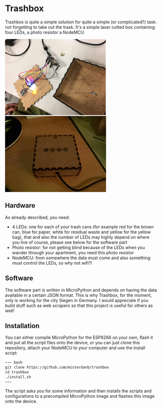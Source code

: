 # Trashbox

Trashbox is quite a simple solution for quite a simple (or complicated?) task: not forgetting to take out the trask.
It's a simple laser cutted box containing four LEDs, a photo resistor a NodeMCU.

<img src="photos/trashbox_open.jpg" height="250">
<img src="photos/trashbox_closed.jpg" height="250">

## Hardware

As already described, you need:

* 4 LEDs: one for each of your trash cans (for example red for the brown can, blue for paper, white for residual waste and yellow for the yellow bag), that and also the number of LEDs may highly depend on where you live of course, please see below for the software part
* Photo resistor: for not getting blind because of the LEDs when you wander through your apartment, you need this photo resistor
* NodeMCU: from somewhere the data must come and also something must control the LEDs, so why not wifi?!

## Software

The software part is written in MicroPython and depends on having the data available in a certain JSON format. This is why Trashbox, for the moment, only is working for the city Siegen in Germany. I would appreciate if you build stuff such as web scrapers so that this project is useful for others as well!

## Installation

You can either compile MicroPython for the ESP8266 on your own, flash it and put all the script files onto the device, or you can just clone this repository, attach your NodeMCU to your computer and use the install script:

    ~~~ bash
    git clone https://github.com/misterdanb/trashbox
    cd trashbox
    ./install.sh
    ~~~

The script asks you for some information and then installs the scripts and configurations to a precompiled MicroPython image and flashes this image onto the device.
